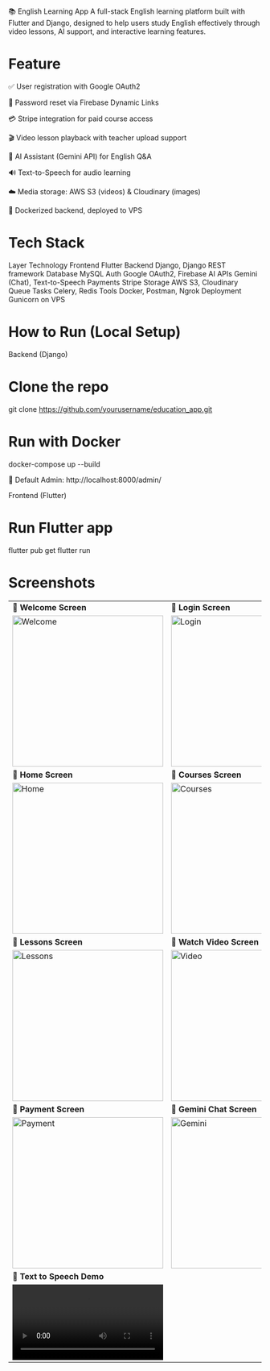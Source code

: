📚 English Learning App
A full-stack English learning platform built with Flutter and Django, designed to help users study English effectively through video lessons, AI support, and interactive learning features.

# Feature
✅ User registration with Google OAuth2

🔐 Password reset via Firebase Dynamic Links

💳 Stripe integration for paid course access

🎬 Video lesson playback with teacher upload support

🤖 AI Assistant (Gemini API) for English Q&A

🔊 Text-to-Speech for audio learning

☁️ Media storage: AWS S3 (videos) & Cloudinary (images)

🐳 Dockerized backend, deployed to VPS

# Tech Stack
Layer	Technology
Frontend	Flutter
Backend	Django, Django REST framework
Database	MySQL
Auth	Google OAuth2, Firebase
AI APIs	Gemini (Chat), Text-to-Speech
Payments	Stripe
Storage	AWS S3, Cloudinary
Queue Tasks	Celery, Redis
Tools	Docker, Postman, Ngrok
Deployment	Gunicorn on VPS

# How to Run (Local Setup)
Backend (Django)
# Clone the repo
git clone https://github.com/yourusername/education_app.git

# Run with Docker
docker-compose up --build

🔗 Default Admin:
http://localhost:8000/admin/

Frontend (Flutter)
# Run Flutter app
flutter pub get
flutter run

# Screenshots

<table>
  <tr>
    <td><strong>📘 Welcome Screen</strong></td>
    <td><strong>📘 Login Screen</strong></td>
  </tr>
  <tr>
    <td><img src="demo/welcome.png" alt="Welcome" width="300"/></td>
    <td><img src="demo/login.png" alt="Login" width="300"/></td>
  </tr>
  <tr>
    <td><strong>📘 Home Screen</strong></td>
    <td><strong>📘 Courses Screen</strong></td>
  </tr>
  <tr>
    <td><img src="demo/home.png" alt="Home" width="300"/></td>
    <td><img src="demo/courses.png" alt="Courses" width="300"/></td>
  </tr>
  <tr>
    <td><strong>📘 Lessons Screen</strong></td>
    <td><strong>📘 Watch Video Screen</strong></td>
  </tr>
  <tr>
    <td><img src="demo/lesson.png" alt="Lessons" width="300"/></td>
    <td><img src="demo/watchvideo.png" alt="Video" width="300"/></td>
  </tr>
  <tr>
    <td><strong>📘 Payment Screen</strong></td>
    <td><strong>📘 Gemini Chat Screen</strong></td>
  </tr>
  <tr>
    <td><img src="demo/payment.png" alt="Payment" width="300"/></td>
    <td><img src="demo/gemini.png" alt="Gemini" width="300"/></td>
  </tr>
  <tr>
  <td><strong>📘 Text to Speech Demo</strong></td>
  </tr>
  <tr>
    <td>
      <video width="300" controls>
        <source src="demo/tts.mov" type="video/quicktime">
        Your browser does not support the video tag.
      </video>
    </td>
  </tr>
</table>


